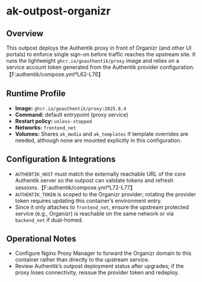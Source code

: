 # ak-outpost-organizr

## Overview
This outpost deploys the Authentik proxy in front of Organizr (and other UI portals) to enforce single sign-on before traffic reaches the upstream site. It runs the lightweight `ghcr.io/goauthentik/proxy` image and relies on a service account token generated from the Authentik provider configuration.【F:authentik/compose.yml†L62-L76】

## Runtime Profile
- **Image:** `ghcr.io/goauthentik/proxy:2025.8.4`
- **Command:** default entrypoint (proxy service)
- **Restart policy:** `unless-stopped`
- **Networks:** `frontend_net`
- **Volumes:** Shares `ak_media` and `ak_templates` if template overrides are needed, although none are mounted explicitly in this configuration.

## Configuration & Integrations
- `AUTHENTIK_HOST` must match the externally reachable URL of the core Authentik server so the outpost can validate tokens and refresh sessions.【F:authentik/compose.yml†L72-L77】
- `AUTHENTIK_TOKEN` is scoped to the Organizr provider; rotating the provider token requires updating this container’s environment entry.
- Since it only attaches to `frontend_net`, ensure the upstream protected service (e.g., Organizr) is reachable on the same network or via `backend_net` if dual-homed.

## Operational Notes
- Configure Nginx Proxy Manager to forward the Organizr domain to this container rather than directly to the upstream service.
- Review Authentik’s outpost deployment status after upgrades; if the proxy loses connectivity, reissue the provider token and redeploy.
